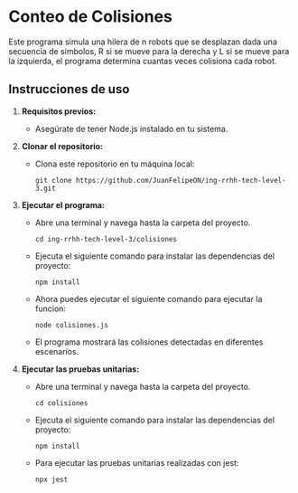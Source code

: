 # Conteo de Colisiones

Este programa simula una hilera de n robots que se desplazan dada una secuencia de simbolos, R si se mueve para la derecha y L si se mueve para la izquierda, el programa determina cuantas veces colisiona cada robot.

## Instrucciones de uso

1. **Requisitos previos:**
   - Asegúrate de tener Node.js instalado en tu sistema.

2. **Clonar el repositorio:**
   - Clona este repositorio en tu máquina local:
     ```
     git clone https://github.com/JuanFelipeON/ing-rrhh-tech-level-3.git
     
     ```

3. **Ejecutar el programa:**
   - Abre una terminal y navega hasta la carpeta del proyecto.
     ```
     cd ing-rrhh-tech-level-3/colisiones
     ```
   - Ejecuta el siguiente comando para instalar las dependencias del proyecto:
     ```
     npm install
     ```
   - Ahora puedes ejecutar el siguiente comando para ejecutar la funcion:
     ```
     node colisiones.js
     ```
   - El programa mostrará las colisiones detectadas en diferentes escenarios.
    
4. **Ejecutar las pruebas unitarias:**
   - Abre una terminal y navega hasta la carpeta del proyecto.
     ```
     cd colisiones
     ```
   - Ejecuta el siguiente comando para instalar las dependencias del proyecto:
     ```
     npm install
     ```
   - Para ejecutar las pruebas unitarias realizadas con jest:
     ```
     npx jest
     ```
    
    

